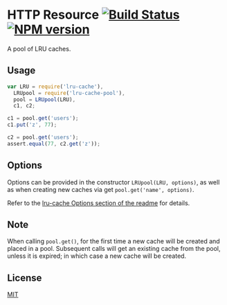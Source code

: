 # HTTP Resource [![Build Status](https://secure.travis-ci.org/areusjs/lru-cache-pool.png)](http://travis-ci.org/areusjs/lru-cache-pool) [![NPM version](https://badge.fury.io/js/lru-cache-pool.svg)](http://badge.fury.io/js/lru-cache-pool)

A pool of LRU caches.


## Usage

```javascript
var LRU = require('lru-cache'),
  LRUpool = require('lru-cache-pool'),
  pool = LRUpool(LRU),
  c1, c2;

c1 = pool.get('users');
c1.put('z', 77);

c2 = pool.get('users');
assert.equal(77, c2.get('z'));
```


## Options

Options can be provided in the constructor `LRUpool(LRU, options)`,
as well as when creating new caches via get `pool.get('name', options)`.

Refer to the [lru-cache Options section of the readme](https://github.com/isaacs/node-lru-cache#options) for details.


## Note

When calling `pool.get()`, for the first time a new cache will be created
and placed in a pool. Subsequent calls will get an existing cache from the
pool, unless it is expired; in which case a new cache will be created.


## License
[MIT](LICENSE)
